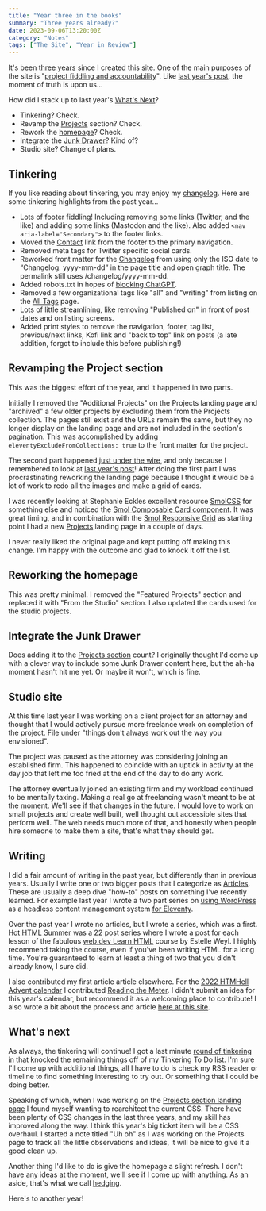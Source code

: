 ```yaml
---
title: "Year three in the books"
summary: "Three years already?"
date: 2023-09-06T13:20:00Z
category: "Notes"
tags: ["The Site", "Year in Review"]
---
```


It's been [three years](/articles/finally-a-new-site/) since I created this site. One of the main purposes of the site is "[project fiddling and accountability](https://mastodon.social/@superterrific/110293702119159038)". Like [last year's post](/notes/year-two-in-the-books/), the moment of truth is upon us... 

How did I stack up to last year's [What's Next](/notes/year-two-in-the-books/#whats-next)?
* Tinkering? Check.
* Revamp the [Projects](/projects/) section? Check.
* Rework the [homepage](/)? Check.
* Integrate the [Junk Drawer](https://danabyerly-junkdrawer.website/)? Kind of?
* Studio site? Change of plans.

## Tinkering
If you like reading about tinkering, you may enjoy my [changelog](/changelog/). Here are some tinkering highlights from the past year...
* Lots of footer fiddling! Including removing some links (Twitter, and the like) and adding some links (Mastodon and the like). Also added `<nav aria-label="Secondary">` to the footer links.
* Moved the [Contact](/contact/) link from the footer to the primary navigation.
* Removed meta tags for Twitter specific social cards.
* Reworked front matter for the [Changelog](https://danabyerly.com/changelog/) from using only the ISO date to “Changelog: yyyy-mm-dd” in the page title and open graph title. The permalink still uses /changelog/yyyy-mm-dd.
* Added robots.txt in hopes of  [blocking ChatGPT](https://ruby.social/@olivierlacan/110846882340835196).
* Removed a few organizational tags like "all" and "writing" from listing on the [All Tags](/all-tags/) page.
* Lots of little streamlining, like removing "Published on" in front of post dates and on listing screens.
* Added print styles to remove the navigation, footer, tag list, previous/next links, Kofi link and "back to top" link on posts (a late addition, forgot to include this before publishing!)

## Revamping the Project section
This was the biggest effort of the year, and it happened in two parts. 

Initially I removed the "Additional Projects" on the Projects landing page and "archived" a few older projects by excluding them from the Projects collection. The pages still exist and the URLs remain the same, but they no longer display on the landing page and are not included in the section's pagination. This was accomplished by adding `eleventyExcludeFromCollections: true` to the front matter for the project. 

The second part happened [just under the wire](/changelog/2023-08-29/), and only because I remembered to look at [last year's post](/notes/year-two-in-the-books/#whats-next)! After doing the first part I was procrastinating reworking the landing page because I thought it would be a lot of work to redo all the images and make a grid of cards.

I was recently looking at Stephanie Eckles excellent resource [SmolCSS](https://smolcss.dev/) for something else and noticed the [Smol Composable Card component](https://smolcss.dev/#smol-card-component). It was great timing, and in combination with the [Smol Responsive Grid](https://smolcss.dev/#smol-css-grid) as starting point I had a new [Projects](/projects/) landing page in a couple of days.

I never really liked the original page and kept putting off making this change. I'm happy with the outcome and glad to knock it off the list.
## Reworking the homepage
This was pretty minimal. I removed the "Featured Projects" section and replaced it with "From the Studio" section. I also updated the cards used for the studio projects.

## Integrate the Junk Drawer
Does adding it to the [Projects section](/projects/the-junk-drawer/) count? I originally thought I'd come up with a clever way to include some Junk Drawer content here, but the ah-ha moment hasn't hit me yet. Or maybe it won't, which is fine.

## Studio site
At this time last year I was working on a client project for an attorney and thought that I would actively pursue more freelance work on completion of the project. File under "things don't always work out the way you envisioned".

The project was paused as the attorney was considering joining an established firm. This happened to coincide with an uptick in activity at the day job that left me too fried at the end of the day to do any work. 

The attorney eventually joined an existing firm and my workload continued to be mentally taxing. Making a real go at freelancing wasn't meant to be at the moment. We'll see if that changes in the future.  I would love to work on small projects and create well built, well thought out accessible sites that perform well. The web needs much more of that, and honestly when people hire someone to make them a site, that's what they should get. 
## Writing
I did a fair amount of writing in the past year, but differently than in previous years. Usually I write one or two bigger posts that I categorize as [Articles](/articles/). These are usually a deep dive "how-to" posts on something I've recently learned. For example last year I wrote a two part series on [using WordPress](/articles/wordpress-and-eleventy-part-one-wordpress/) as a headless content management system [for Eleventy](/articles/wordpress-and-eleventy-part-two-eleventy/).

Over the past year I wrote no articles, but I wrote a series, which was a first. [Hot HTML Summer](/tag/hot-html-summer/) was a 22 post series where I wrote a post for each lesson of the fabulous [web.dev Learn HTML](https://web.dev/learn/html/) course by Estelle Weyl.  I highly recommend taking the course, even if you've been writing HTML for a long time. You're guaranteed to learn at least a thing of two that you didn't already know, I sure did.

I also contributed my first article article elsewhere. For the [2022 HTMHell Advent calendar](https://www.htmhell.dev/adventcalendar/) I contributed [Reading the Meter](https://www.htmhell.dev/adventcalendar/2022/5/). I didn't submit an idea for this year's calendar, but recommend it as a welcoming place to contribute! I also wrote a bit about the process and article [here at this site](/notes/htmhell-reading-the-meter/).

## What's next
As always, the tinkering will continue! I got a last minute [round of tinkering in](/changelog/2023-09-06/) that knocked the remaining things off of my Tinkering To Do list. I'm sure I'll come up with additional things, all I have to do is check my RSS reader or timeline to find something interesting to try out. Or something that I could be doing better.

Speaking of which, when I was working on the [Projects section landing page](/projects/) I found myself wanting to rearchitect the current CSS. There have been plenty of CSS changes in the last three years, and my skill has improved along the way. I think this year's big ticket item will be a CSS overhaul. I started a note titled "Uh oh" as I was working on the Projects page to track all the little observations and ideas, it will be nice to give it a good clean up.

Another thing I'd like to do is give the homepage a slight refresh. I don't have any ideas at the moment, we'll see if I come up with anything. As an aside, that's what we call [hedging](https://dictionary.cambridge.org/dictionary/english/hedging).

Here's to another year!